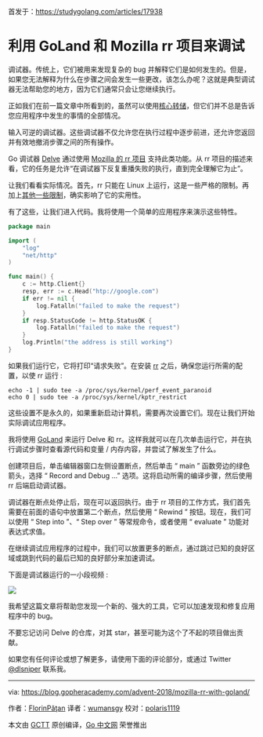 首发于：https://studygolang.com/articles/17938

# 利用 GoLand 和 Mozilla rr 项目来调试

调试器。传统上，它们被用来发现复杂的 bug 并解释它们是如何发生的。但是，如果您无法解释为什么在步骤之间会发生一些更改，该怎么办呢？这就是典型调试器无法帮助您的地方，因为它们通常只会让您继续执行。

正如我们在前一篇文章中所看到的，虽然可以使用[核心转储](https://blog.gopheracademy.com/advent-2018/postmortem-debugging-delve/)，但它们并不总是告诉您应用程序中发生的事情的全部情况。

输入可逆的调试器。这些调试器不仅允许您在执行过程中逐步前进，还允许您返回并有效地撤消步骤之间的所有操作。

Go 调试器 [Delve](https://github.com/go-delve/delve) 通过使用 [Mozilla 的 rr 项目](https://rr-project.org/) 支持此类功能。从 rr 项目的描述来看，它的任务是允许“在调试器下反复重播失败的执行，直到完全理解它为止”。

让我们看看实际情况。首先，rr 只能在 Linux 上运行，这是一些严格的限制。再加上[其他一些限制](https://github.com/mozilla/rr/wiki/Building-And-Installing#hardwaresoftware-configuration)，确实影响了它的实用性。

有了这些，让我们进入代码。我将使用一个简单的应用程序来演示这些特性。

```go
package main

import (
	"log"
	"net/http"
)

func main() {
	c := http.Client{}
	resp, err := c.Head("htp://google.com")
	if err != nil {
		log.Fatalln("failed to make the request")
	}
	if resp.StatusCode != http.StatusOK {
		log.Fatalln("failed to make the request")
	}
	log.Println("the address is still working")
}
```

如果我们运行它，它将打印“请求失败”。在安装 [rr](https://github.com/mozilla/rr/wiki/Building-And-Installing) 之后，确保您运行所需的配置，以使 rr 运行 :

```shell
echo -1 | sudo tee -a /proc/sys/kernel/perf_event_paranoid
echo 0 | sudo tee -a /proc/sys/kernel/kptr_restrict
```

这些设置不是永久的，如果重新启动计算机，需要再次设置它们。现在让我们开始实际调试应用程序。

我将使用 [GoLand](https://www.jetbrains.com/go/) 来运行 Delve 和 rr。这样我就可以在几次单击运行它，并在执行调试步骤时查看源代码和变量 / 内存内容，并尝试了解发生了什么。

创建项目后，单击编辑器窗口左侧设置断点，然后单击 “ main ” 函数旁边的绿色箭头，选择 “ Record and Debug …” 选项。这将启动所需的编译步骤，然后使用 rr 后端启动调试器。

调试器在断点处停止后，现在可以返回执行。由于 rr 项目的工作方式，我们首先需要在前面的语句中放置第二个断点，然后使用 “ Rewind ” 按钮。现在，我们可以使用 “ Step into ”、“ Step over ” 等常规命令，或者使用 “ evaluate ” 功能对表达式求值。

在继续调试应用程序的过程中，我们可以放置更多的断点，通过跳过已知的良好区域或跳到代码的最后已知的良好部分来加速调试。

下面是调试器运行的一小段视频 :

![](https://raw.githubusercontent.com/studygolang/gctt-images/master/debug-mozilla-rr/debugging-with-rr.gif)

我希望这篇文章将帮助您发现一个新的、强大的工具，它可以加速发现和修复应用程序中的 bug。

不要忘记访问 Delve 的仓库，对其 star，甚至可能为这个了不起的项目做出贡献。

如果您有任何评论或想了解更多，请使用下面的评论部分，或通过 Twitter [@dlsniper](https://twitter.com/dlsniper) 联系我。

---

via: https://blog.gopheracademy.com/advent-2018/mozilla-rr-with-goland/

作者：[FlorinPăţan](https://twitter.com/dlsniper)
译者：[wumansgy](https://github.com/wumansgy)
校对：[polaris1119](https://github.com/polaris1119)

本文由 [GCTT](https://github.com/studygolang/GCTT) 原创编译，[Go 中文网](https://studygolang.com/) 荣誉推出
